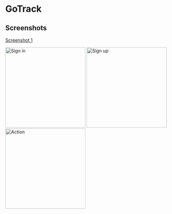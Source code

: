 # GoTrack

#### 

## Screenshots

[Screenshot 1](screenshortsApp/sign_in.png)

<p float="left">
  <img alt="Sign in" src="screenshorts/screenshortsApp/sign_in.png" width="250">
  <img alt="Sign up" src="screenshorts/sign_up.png" width="250">
  <img alt="Action" src="screenshorts/action.png" width="250">
</p>
